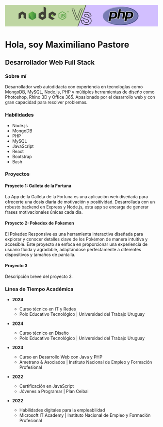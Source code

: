 ![Banner](./banner.jpg)

# Hola, soy Maximiliano Pastore

## Desarrollador Web Full Stack

### Sobre mí
Desarrollador web autodidacta con experiencia en tecnologías como MongoDB, MySQL, Node.js, PHP y múltiples herramientas de diseño como Photoshop, Rhino 3D y Office 365. Apasionado por el desarrollo web y con gran capacidad para resolver problemas.

### Habilidades
- Node.js
- MongoDB
- PHP
- MySQL
- JavaScript
- React
- Bootstrap
- Bash

### Proyectos

#### Proyecto 1: Galleta de la Fortuna
La App de la Galleta de la Fortuna es una aplicación web diseñada para ofrecerte una dosis diaria de motivación y positividad. Desarrollada con un robusto backend en Express y Node.js, esta app se encarga de generar frases motivacionales únicas cada día.

#### Proyecto 2: Pokedex de Pokemon
El Pokedex Responsive es una herramienta interactiva diseñada para explorar y conocer detalles clave de los Pokémon de manera intuitiva y accesible. Este proyecto se enfoca en proporcionar una experiencia de usuario fluida y agradable, adaptándose perfectamente a diferentes dispositivos y tamaños de pantalla.

#### Proyecto 3
Descripción breve del proyecto 3.

### Línea de Tiempo Académica
- **2024**
  - Curso técnico en IT y Redes
  - Polo Educativo Tecnológico | Universidad del Trabajo Uruguay

- **2024**
  - Curso técnico en Diseño
  - Polo Educativo Tecnológico | Universidad del Trabajo Uruguay

- **2023**
  - Curso en Desarrollo Web con Java y PHP
  - Ametrano & Asociados | Instituto Nacional de Empleo y Formación Profesional

- **2022**
  - Certificación en JavaScript
  - Jóvenes a Programar | Plan Ceibal

- **2022**
  - Habilidades digitales para la empleabilidad
  - Microsoft IT Academy | Instituto Nacional de Empleo y Formación Profesional
